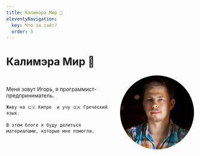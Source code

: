 ```yaml
---
title: Калимэра Мир 👋
eleventyNavigation:
  key: Что за сайт?
  order: 3
---
```


# Калимэра Мир 👋

<div style="display: flex; align-items: center; justify-content: space-between;">
  <div>
	Меня зовут Игорь, я программист-предприниматель.

	Живу на 🇨🇾 Кипре  и учу 🇬🇷 Греческий язык. 

	В этом блоге я буду делиться материалами, которые мне помогли.
  </div>
  <img src="/isuvorov.png" alt="Avatar" style="width: 200px; border-radius: 50%; margin-left: 20px;">
</div>